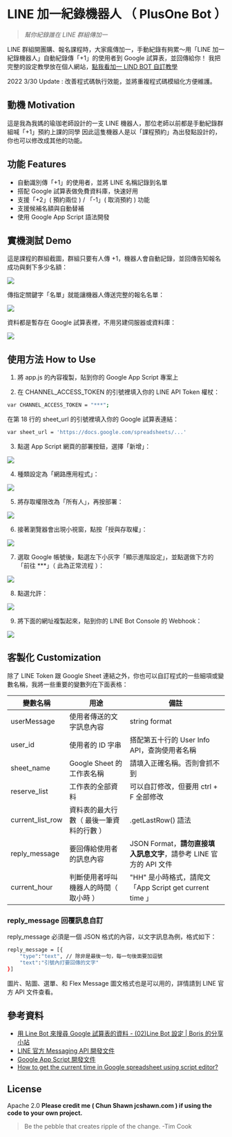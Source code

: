 # LINE 加一紀錄機器人 （ PlusOne Bot ）
> _幫你紀錄誰在 LINE 群組傳加一_

LINE 群組開團購、報名課程時，大家瘋傳加一，手動紀錄有夠累～用「LINE 加一紀錄機器人」自動紀錄傳「+1」的使用者到 Google 試算表，並回傳給你！
我把完整的設定教學放在個人網站，[點我看加一 LIND BOT 自訂教學](https://jcshawn.com/addone-linebot/)

2022 3/30 Update : 改善程式碼執行效能，並將重複程式碼模組化方便維護。
## 動機 Motivation

這是我為我媽的瑜珈老師設計的一支 LINE 機器人，那位老師以前都是手動紀錄群組喊「+1」預約上課的同學
因此這隻機器人是以「課程預約」為出發點設計的，你也可以修改成其他的功能。


## 功能 Features

- 自動識別傳「+1」的使用者，並將 LINE 名稱記錄到名單
- 搭配 Google 試算表做免費資料庫，快速好用
- 支援「+2」( 預約兩位 ) / 「-1」( 取消預約 ) 功能
- 支援候補名額與自動替補
- 使用 Google App Script 語法開發

## 實機測試 Demo
這是課程的群組截圖，群組只要有人傳 +1，機器人會自動記錄，並回傳告知報名成功與剩下多少名額：

<img src ="https://i2.wp.com/jcshawn.com/wp-content/uploads/2021/08/%E6%88%AA%E5%9C%96-2021-08-16-%E4%B8%8A%E5%8D%8811.51.02.png?w=375&ssl=1">

傳指定關鍵字「名單」就能讓機器人傳送完整的報名名單：

<img src="https://i0.wp.com/jcshawn.com/wp-content/uploads/2021/08/%E6%88%AA%E5%9C%96-2021-08-16-%E4%B8%8A%E5%8D%8811.50.51.png?w=374&ssl=1">

資料都是暫存在 Google 試算表裡，不用另建伺服器或資料庫：

<img src = "https://i2.wp.com/jcshawn.com/wp-content/uploads/2021/08/%E6%88%AA%E5%9C%96-2021-08-16-%E4%B8%8B%E5%8D%8812.04.04.png?w=900&ssl=1">

## 使用方法 How to Use

1. 將 app.js 的內容複製，貼到你的 Google App Script 專案上 


2. 在 CHANNEL_ACCESS_TOKEN 的引號裡填入你的 LINE API Token 權杖：
```sh
var CHANNEL_ACCESS_TOKEN = "***";
```

在第 18 行的 sheet_url 的引號裡填入你的 Google 試算表連結：

```sh
var sheet_url = 'https://docs.google.com/spreadsheets/...'
```

3. 點選 App Script 網頁的部署按鈕，選擇「新增」：
<img src="https://i.imgur.com/5EZeHkr.png">

4. 種類設定為「網路應用程式」：
<img src = "https://i.imgur.com/l6cnTHk.png">

5. 將存取權限改為「所有人」，再按部署：
<img src="https://i.imgur.com/Xff9s1n.png">

6. 接著瀏覽器會出現小視窗，點按「授與存取權」：
<img src="https://i.imgur.com/vIL8K7d.png">

7. 選取 Google 帳號後，點選左下小灰字「顯示進階設定」，並點選做下方的「前往 ***」（ 此為正常流程 ）：

<img src="https://i.imgur.com/Ocn2xNn.png">

8. 點選允許：

<img src="https://i.imgur.com/1Fbfdrp.png">

9. 將下面的網址複製起來，貼到你的 LINE Bot Console 的 Webhook：
<img src="https://i.imgur.com/PosUv29.png">


## 客製化 Customization 


除了 LINE Token 跟 Google Sheet 連結之外，你也可以自訂程式的一些細項或變數名稱，我將一些重要的變數列在下面表格：

變數名稱      | 用途 | 備註
--------------|---------|------------------------
userMessage    | 使用者傳送的文字訊息內容 | string format
user_id    | 使用者的 ID 字串 | 搭配第五十行的 User Info API，查詢使用者名稱 
sheet_name  | Google Sheet 的工作表名稱 | 請填入正確名稱。否則會抓不到
reserve_list | 工作表的全部資料 | 可以自訂修改，但要用 ctrl + F 全部修改
current_list_row | 資料表的最大行數（ 最後一筆資料的行數 ） | .getLastRow() 語法
reply_message | 要回傳給使用者的訊息內容 | JSON Format，**請勿直接填入訊息文字**，請參考 LINE 官方的 API 文件
current_hour | 判斷使用者呼叫機器人的時間（ 取小時 ）| "HH" 是小時格式，請爬文「App Script get current time 」

### reply_message 回覆訊息自訂
reply_message 必須是一個 JSON 格式的內容，以文字訊息為例，格式如下：

```sh
reply_message = [{
    "type":"text", // 除非是最後一句，每一句後面要加逗號
    "text":"引號內打要回傳的文字"
}]
```

圖片、貼圖、選單、和 Flex Message 圖文格式也是可以用的，詳情請到 LINE 官方 API 文件查看。

## 參考資料
- [用 Line Bot 來搜尋 Google 試算表的資料 - (02)Line Bot 設定 | Boris 的分享小站](https://www.youtube.com/watch?v=Bjg_vZnDHbc)
- [LINE 官方 Messaging API 開發文件](https://developers.line.biz/zh-hant/docs/messaging-api/)
- [Google App Script 開發文件](https://developers.google.com/apps-script/reference/document)
- [How to get the current time in Google spreadsheet using script editor?](https://stackoverflow.com/questions/10182020/how-to-get-the-current-time-in-google-spreadsheet-using-script-editor)
## License

Apache 2.0
**Please credit me ( Chun Shawn jcshawn.com ) if using the code to your own project.**

> Be the pebble that creates ripple of the change. -Tim Cook

